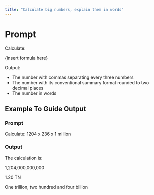 ```yaml
---
title: "Calculate big numbers, explain them in words"
---
```


# Prompt

Calculate:

{insert formula here}

Output:

- The number with commas separating every three numbers
- The number with its conventional summary format rounded to two decimal places
- The number in words

## Example To Guide Output

### Prompt

Calculate: 1204 x 236 x 1 million

### Output

The calculation is:

1,204,000,000,000

1.20 TN

One trillion, two hundred and four billion